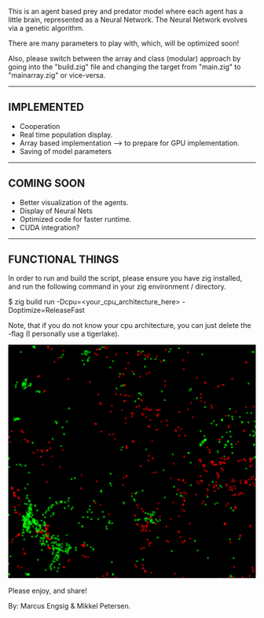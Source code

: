This is an agent based prey and predator model where each agent has a little brain, represented as a Neural Network. The Neural Network evolves via a genetic algorithm.

There are many parameters to play with, which, will be optimized soon!

Also, please switch between the array and class (modular) approach by going into the "build.zig" file and changing the target from "main.zig" to "mainarray.zig" or vice-versa.

-------------------------------
IMPLEMENTED
-------------------------------
- Cooperation
- Real time population display.
- Array based implementation --> to prepare for GPU implementation.
- Saving of model parameters

-------------------------------
COMING SOON 
-------------------------------
- Better visualization of the agents.
- Display of Neural Nets
- Optimized code for faster runtime.
- CUDA integration?


------------------------------
FUNCTIONAL THINGS
------------------------------
In order to run and build the script, please ensure you have zig installed, and run the following command in your zig environment / directory.

$ zig build run -Dcpu=<your_cpu_architecture_here> -Doptimize=ReleaseFast

Note, that if you do not know your cpu architecture, you can just delete the -flag (I personally use a tigerlake).

![Model](https://github.com/mengsig/PreyNPredators/blob/main/picture.png?raw=true)

Please enjoy, and share!

By: Marcus Engsig & Mikkel Petersen.
